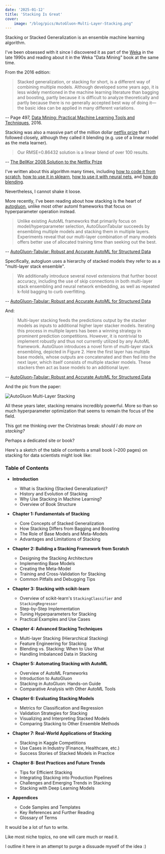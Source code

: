 ```yaml
---
date: '2025-01-12'
title: 'Stacking Is Great'
cover:
    image: "/blog/pics/AutoGluon-Multi-Layer-Stacking.png"
---
```


Stacking or Stacked Generalization is an ensemble machine learning algorithm.

I've been obsessed with it since I discovered it as part of the [Weka](https://en.wikipedia.org/wiki/Weka_(software)) in the late 1990s and reading about it in the Weka "Data Mining" book at the same time.

From the 2016 edition:

> Stacked generalization, or stacking for short, is a different way of combining multiple models. Although developed some years ago, it is less widely mentioned in the machine learning literature than bagging and boosting, partly because it is difficult to analyze theoretically and partly because there is no generally accepted best way of doing it—the basic idea can be applied in many different variations.

-- Page 497, [Data Mining: Practical Machine Learning Tools and Techniques](https://www.goodreads.com/book/show/30422190-data-mining), 2016.

Stacking was also a massive part of the million dollar [netflix prize](https://en.wikipedia.org/wiki/Netflix_Prize) that I followed closely, although they called it blending (e.g. use of a linear model as the meta learner).

> Our RMSE=0.86432 solution is a linear blend of over 100 results.

-- [The BellKor 2008 Solution to the Netflix Prize](https://web.archive.org/web/20120216094744/http://www.netflixprize.com/assets/ProgressPrize2008_BellKor.pdf)

I've written about this algorithm many times, including [how to code it from scratch](https://machinelearningmastery.com/implementing-stacking-scratch-python/), [how to use it in sklearn](https://machinelearningmastery.com/stacking-ensemble-machine-learning-with-python/), [how to use it with neural nets](https://machinelearningmastery.com/stacking-ensemble-for-deep-learning-neural-networks/), and [how do blending](https://machinelearningmastery.com/blending-ensemble-machine-learning-with-python/).

Nevertheless, I cannot shake it loose.

More recently, I've been reading about how stacking is the heart of [autogluon](https://github.com/autogluon/autogluon), unlike most other automl frameworks that focus on hyperparameter operation instead.

> Unlike existing AutoML frameworks that primarily focus on model/hyperparameter selection, AutoGluonTabular succeeds by ensembling multiple models and stacking them in multiple layers. Experiments reveal that our multi-layer combination of many models offers better use of allocated training time than seeking out the best.

-- [AutoGluon-Tabular: Robust and Accurate AutoML for Structured Data](https://arxiv.org/abs/2003.06505)

Specifically, autogluon uses a hierarchy of stacked models they refer to as a "multi-layer stack ensemble".

> We additionally introduce several novel extensions that further boost accuracy, including the use of skip connections in both multi-layer stack ensembling and neural network embedding, as well as repeated k-fold bagging to curb overfitting.

-- [AutoGluon-Tabular: Robust and Accurate AutoML for Structured Data](https://arxiv.org/abs/2003.06505)

And:

> Multi-layer stacking feeds the predictions output by the stacker models as inputs to additional higher layer stacker models. Iterating this process in multiple layers has been a winning strategy in prominent prediction competitions.  However, it is
nontrivial to implement robustly and thus not currently utilized by any AutoML framework. AutoGluon introduces a novel form of multi-layer stack ensembling, depicted in Figure 2. Here the first layer has multiple base models, whose outputs are concatenated and then fed into the next layer, which itself consists of multiple stacker models. These stackers then act as base models to an additional layer.

-- [AutoGluon-Tabular: Robust and Accurate AutoML for Structured Data](https://arxiv.org/abs/2003.06505)

And the pic from the paper:

![AutoGluon Multi-Layer Stacking](/blog/pics/AutoGluon-Multi-Layer-Stacking.png)

All these years later, stacking remains incredibly powerful. More so than so much hyperparameter optimization that seems to remain the focus of the field.

This got me thinking over the Christmas break: _should I do more on stacking?_

Perhaps a dedicated site or book?

Here's a sketch of the table of contents a small book (~200 pages) on stacking for data scientists might look like:

### Table of Contents

- **Introduction**
  - What is Stacking (Stacked Generalization)?
  - History and Evolution of Stacking
  - Why Use Stacking in Machine Learning?
  - Overview of Book Structure

- **Chapter 1: Fundamentals of Stacking**
  - Core Concepts of Stacked Generalization
  - How Stacking Differs from Bagging and Boosting
  - The Role of Base Models and Meta-Models
  - Advantages and Limitations of Stacking

- **Chapter 2: Building a Stacking Framework from Scratch**
  - Designing the Stacking Architecture
  - Implementing Base Models
  - Creating the Meta-Model
  - Training and Cross-Validation for Stacking
  - Common Pitfalls and Debugging Tips

- **Chapter 3: Stacking with scikit-learn**
  - Overview of scikit-learn's `StackingClassifier` and `StackingRegressor`
  - Step-by-Step Implementation
  - Tuning Hyperparameters for Stacking
  - Practical Examples and Use Cases

- **Chapter 4: Advanced Stacking Techniques**
  - Multi-layer Stacking (Hierarchical Stacking)
  - Feature Engineering for Stacking
  - Blending vs. Stacking: When to Use What
  - Handling Imbalanced Data in Stacking

- **Chapter 5: Automating Stacking with AutoML**
  - Overview of AutoML Frameworks
  - Introduction to AutoGluon
  - Stacking in AutoGluon: Hands-on Guide
  - Comparative Analysis with Other AutoML Tools

- **Chapter 6: Evaluating Stacking Models**
  - Metrics for Classification and Regression
  - Validation Strategies for Stacking
  - Visualizing and Interpreting Stacked Models
  - Comparing Stacking to Other Ensemble Methods

- **Chapter 7: Real-World Applications of Stacking**
  - Stacking in Kaggle Competitions
  - Use Cases in Industry (Finance, Healthcare, etc.)
  - Success Stories of Stacked Models in Practice

- **Chapter 8: Best Practices and Future Trends**
  - Tips for Efficient Stacking
  - Integrating Stacking into Production Pipelines
  - Challenges and Emerging Trends in Stacking
  - Stacking with Deep Learning Models

- **Appendices**
  - Code Samples and Templates
  - Key References and Further Reading
  - Glossary of Terms

It would be a lot of fun to write.

Like most niche topics, no one will care much or read it.

I outline it here in an attempt to purge a dissuade myself of the idea :)

